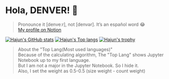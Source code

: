 # Hola, DENVER! 👋

> Pronounce it [denve:r], not [denvər]. It’s an español word 😂  
> [My profile on Notion](https://fe-dev-denver.notion.site/Hola-DENVER-e58b3ac4e5e9464ea7ef537957a2e4ad)

[![Hajun's GitHub stats](http://github-readme-streak-stats.herokuapp.com?user=hajun-myoung&theme=dark&background=000000&card_width=445)](https://github.com/anuraghazra/github-readme-stats)
[![Hajun's Top langs](https://github-readme-stats.vercel.app/api/top-langs/?username=hajun-myoung&layout=compact&theme=vision-friendly-dark&size_weight=0.5&count_weight=0.5&hide=jupyter%20notebook&card_width=325)](https://github.com/anuraghazra/github-readme-stats)
[![Hajun's trophy](https://github-profile-trophy.vercel.app/?username=hajun-myoung&theme=onedark&row=1&column=7)](https://github.com/ryo-ma/github-profile-trophy)

> About the "Top Lang(Most used languages)"  
> Because of the calculating algorithm, The "Top Lang" shows Jupyter Notebook up to my first language.  
> But I am not a major in the Jupyter Notebook. So I hide it.  
> Also, I set the weight as 0.5-0.5 (size weight - count weight)
